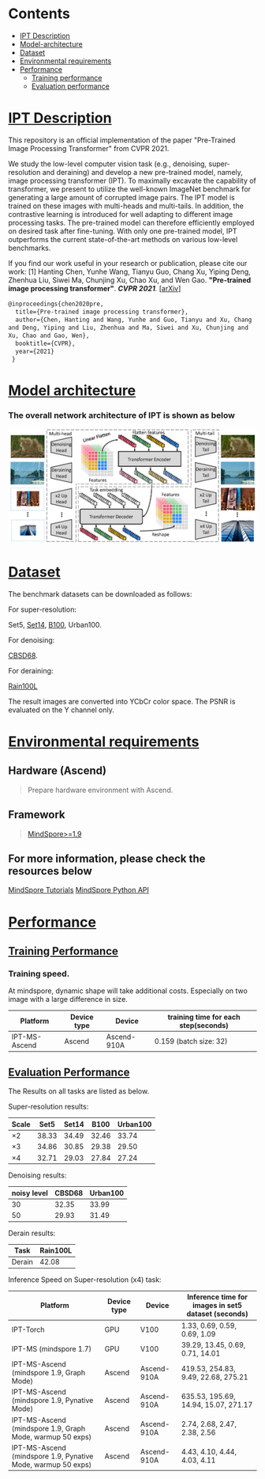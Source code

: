 # Contents

- [IPT Description](#ipt-description)
- [Model-architecture](#model-architecture)
- [Dataset](#dataset)
- [Environmental requirements](#environmental-requirements)
- [Performance](#performance)
    - [Training performance](#training-performance)
    - [Evaluation performance](#evaluation-performance)

# [IPT Description](#contents)

This repository is an official implementation of the paper "Pre-Trained Image Processing Transformer" from CVPR 2021.

We study the low-level computer vision task (e.g., denoising, super-resolution and deraining) and develop a new
pre-trained model, namely, image processing transformer (IPT). To maximally excavate the capability of transformer, we
present to utilize the well-known ImageNet benchmark for generating a large amount of corrupted image pairs. The IPT
model is trained on these images with multi-heads and multi-tails. In addition, the contrastive learning is introduced
for well adapting to different image processing tasks. The pre-trained model can therefore efficiently employed on
desired task after fine-tuning. With only one pre-trained model, IPT outperforms the current state-of-the-art methods on
various low-level benchmarks.

If you find our work useful in your research or publication, please cite our work:
[1] Hanting Chen, Yunhe Wang, Tianyu Guo, Chang Xu, Yiping Deng, Zhenhua Liu, Siwei Ma, Chunjing Xu, Chao Xu, and Wen
Gao. **"Pre-trained image processing transformer"**. <i>**CVPR 2021**.</i> [[arXiv](https://arxiv.org/abs/2012.00364)]

    @inproceedings{chen2020pre,
      title={Pre-trained image processing transformer},
      author={Chen, Hanting and Wang, Yunhe and Guo, Tianyu and Xu, Chang and Deng, Yiping and Liu, Zhenhua and Ma, Siwei and Xu, Chunjing and Xu, Chao and Gao, Wen},
      booktitle={CVPR},
      year={2021}
     }

# [Model architecture](#contents)

### The overall network architecture of IPT is shown as below

![architecture](image/ipt.png)

# [Dataset](#contents)

The benchmark datasets can be downloaded as follows:

For super-resolution:

Set5,
[Set14](https://sites.google.com/site/romanzeyde/research-interests),
[B100](https://www2.eecs.berkeley.edu/Research/Projects/CS/vision/bsds/),
Urban100.

For denoising:

[CBSD68](https://www2.eecs.berkeley.edu/Research/Projects/CS/vision/bsds/).

For deraining:

[Rain100L](https://www.icst.pku.edu.cn/struct/Projects/joint_rain_removal.html)

The result images are converted into YCbCr color space. The PSNR is evaluated on the Y channel only.

# [Environmental requirements](#contents)

## Hardware (Ascend)

> Prepare hardware environment with Ascend.

## Framework

> [MindSpore>=1.9](https://www.mindspore.cn/install/en)

## For more information, please check the resources below

[MindSpore Tutorials](https://www.mindspore.cn/tutorials/en/master/index.html)
[MindSpore Python API](https://www.mindspore.cn/docs/en/master/index.html)

# [Performance](#contents)

## [Training Performance](#contents)

### Training speed.

At mindspore, dynamic shape will take additional costs. Especially on two image with a large difference in size.

| Platform      | Device type | Device      | training time for each step(seconds) |
|---------------|-------------|-------------|--------------------------------------|
| IPT-MS-Ascend | Ascend      | Ascend-910A | 0.159 (batch size: 32)               |

## [Evaluation Performance](#contents)

The Results on all tasks are listed as below.

Super-resolution results:

| Scale | Set5  | Set14 | B100  | Urban100 |
|-------|-------|-------|-------|----------|
| ×2    | 38.33 | 34.49 | 32.46 | 33.74    |
| ×3    | 34.86 | 30.85 | 29.38 | 29.50    |
| ×4    | 32.71 | 29.03 | 27.84 | 27.24    |

Denoising results:

| noisy level | CBSD68 | Urban100 |
|-------------|--------|----------|
| 30          | 32.35  | 33.99    |
| 50          | 29.93  | 31.49    |

Derain results:

| Task   | Rain100L |
|--------|----------|
| Derain | 42.08    |

Inference Speed on Super-resolution (x4) task:

| Platform                                                     | Device type | Device      | Inference time for images in set5 dataset (seconds) |
|--------------------------------------------------------------|-------------|-------------|-----------------------------------------------------|
| IPT-Torch                                                    | GPU         | V100        | 1.33, 0.69, 0.59, 0.69, 1.09                        |
| IPT-MS (mindspore 1.7)                                       | GPU         | V100        | 39.29, 13.45, 0.69, 0.71, 14.01                     |
| IPT-MS-Ascend (mindspore 1.9, Graph Mode)                    | Ascend      | Ascend-910A | 419.53, 254.83, 9.49, 22.68, 275.21                 |
| IPT-MS-Ascend (mindspore 1.9, Pynative Mode)                 | Ascend      | Ascend-910A | 635.53, 195.69, 14.94, 15.07, 271.17                |
| IPT-MS-Ascend (mindspore 1.9, Graph Mode, warmup 50 exps)    | Ascend      | Ascend-910A | 2.74, 2.68, 2.47, 2.38, 2.56                        |
| IPT-MS-Ascend (mindspore 1.9, Pynative Mode, warmup 50 exps) | Ascend      | Ascend-910A | 4.43, 4.10, 4.44, 4.03, 4.11                        |
